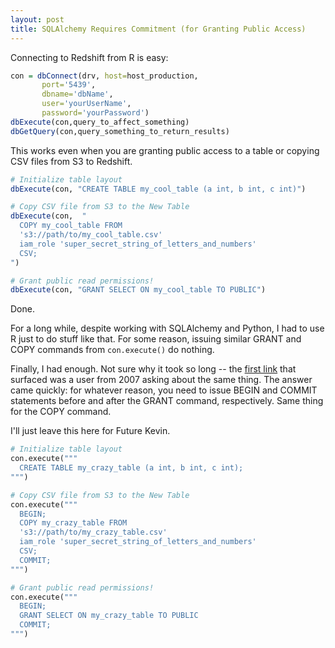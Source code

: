```yaml
---
layout: post
title: SQLAlchemy Requires Commitment (for Granting Public Access)
---
```


Connecting to Redshift from R is easy:
```r
con = dbConnect(drv, host=host_production, 
       port='5439',
       dbname='dbName', 
       user='yourUserName', 
       password='yourPassword')
dbExecute(con,query_to_affect_something)
dbGetQuery(con,query_something_to_return_results)
```

This works even when you are granting public access to a table or copying CSV files from S3 to Redshift.

```r
# Initialize table layout
dbExecute(con, "CREATE TABLE my_cool_table (a int, b int, c int)")

# Copy CSV file from S3 to the New Table
dbExecute(con,  "
  COPY my_cool_table FROM
  's3://path/to/my_cool_table.csv'
  iam_role 'super_secret_string_of_letters_and_numbers'
  CSV;
")

# Grant public read permissions!
dbExecute(con, "GRANT SELECT ON my_cool_table TO PUBLIC")
```

Done.

For a long while, despite working with SQLAlchemy and Python, I had to use R just to do 
stuff like that.  For some reason, issuing similar GRANT and COPY commands from `con.execute()` do nothing.

Finally, I had enough.  Not sure why it took so long -- the [first link](https://groups.google.com/forum/#!topic/sqlalchemy/UHbvTupE4w0)
that surfaced was a user from 2007 asking about the same thing.  The answer came quickly: for whatever reason, you need to issue
BEGIN and COMMIT statements before and after the GRANT command, respectively.  Same thing for the COPY command.

I'll just leave this here for Future Kevin.

```python
# Initialize table layout
con.execute("""
  CREATE TABLE my_crazy_table (a int, b int, c int); 
""")

# Copy CSV file from S3 to the New Table
con.execute("""
  BEGIN; 
  COPY my_crazy_table FROM
  's3://path/to/my_crazy_table.csv'
  iam_role 'super_secret_string_of_letters_and_numbers'
  CSV; 
  COMMIT;
""")

# Grant public read permissions!
con.execute("""
  BEGIN; 
  GRANT SELECT ON my_crazy_table TO PUBLIC 
  COMMIT;
""")
```
